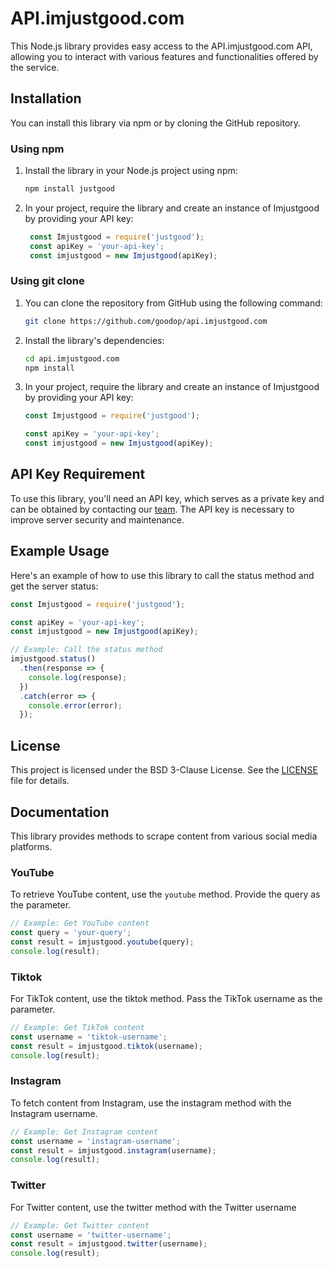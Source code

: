 # API.imjustgood.com

This Node.js library provides easy access to the API.imjustgood.com API, allowing you to interact with various features and functionalities offered by the service.

## Installation

You can install this library via npm or by cloning the GitHub repository.

### Using npm

1. Install the library in your Node.js project using npm:

   ```bash
   npm install justgood
   ```
2. In your project, require the library and create an instance of Imjustgood by providing your API key:

   ```javascript
    const Imjustgood = require('justgood');
    const apiKey = 'your-api-key';
    const imjustgood = new Imjustgood(apiKey);
   ```

### Using git clone

1. You can clone the repository from GitHub using the following command:

   ```bash
   git clone https://github.com/goodop/api.imjustgood.com
   ```

2. Install the library's dependencies:

   ```bash
   cd api.imjustgood.com
   npm install
   ```
3. In your project, require the library and create an instance of Imjustgood by providing your API key:

   ```javascript
   const Imjustgood = require('justgood');
   
   const apiKey = 'your-api-key';
   const imjustgood = new Imjustgood(apiKey);
   ```

## API Key Requirement

To use this library, you'll need an API key, which serves as a private key and can be obtained by contacting our [team](https://imjustgood.com/team). The API key is necessary to improve server security and maintenance.

## Example Usage
Here's an example of how to use this library to call the status method and get the server status:

   ```javascript
   const Imjustgood = require('justgood');
   
   const apiKey = 'your-api-key';
   const imjustgood = new Imjustgood(apiKey);
   
   // Example: Call the status method
   imjustgood.status()
     .then(response => {
       console.log(response);
     })
     .catch(error => {
       console.error(error);
     });
   ```
## License

This project is licensed under the BSD 3-Clause License. See the [LICENSE](https://github.com/goodop/api.imjustgood.com/blob/main/LICENSE) file for details.

## Documentation

This library provides methods to scrape content from various social media platforms.

### YouTube

To retrieve YouTube content, use the `youtube` method. Provide the query as the parameter.

   ```javascript
   // Example: Get YouTube content
   const query = 'your-query';
   const result = imjustgood.youtube(query);
   console.log(result);
   ```
### Tiktok
For TikTok content, use the tiktok method. Pass the TikTok username as the parameter.

   ```javascript
   // Example: Get TikTok content
   const username = 'tiktok-username';
   const result = imjustgood.tiktok(username);
   console.log(result);
```

### Instagram
To fetch content from Instagram, use the instagram method with the Instagram username.

   ```javascript
   // Example: Get Instagram content
   const username = 'instagram-username';
   const result = imjustgood.instagram(username);
   console.log(result);
   ```

### Twitter
For Twitter content, use the twitter method with the Twitter username

   ```javascript
   // Example: Get Twitter content
   const username = 'twitter-username';
   const result = imjustgood.twitter(username);
   console.log(result);
   ```
